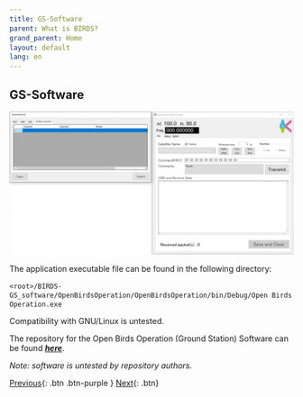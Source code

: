 ```yaml
---
title: GS-Software
parent: What is BIRDS?
grand_parent: Home
layout: default
lang: en
---
```


## GS-Software

![Front Access Board PCB](/assets/images/GS-software.png)

The application executable file can be found in the following directory:

    <root>/BIRDS-GS_software/OpenBirdsOperation/OpenBirdsOperation/bin/Debug/Open Birds Operation.exe

Compatibility with GNU/Linux is untested.

The repository for the Open Birds Operation (Ground Station) Software can be found [***here***](https://github.com/BIRDSOpenSource/BIRDS-GS_software).

_Note: software is untested by repository authors._

[Previous]({{site.url}}./){: .btn .btn-purple }
[Next]({{site.url}}/get-started/reference.html){: .btn}